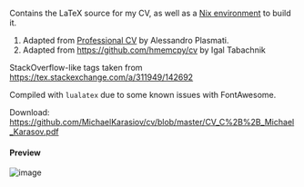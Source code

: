 Contains the LaTeX source for my CV, as well as a [Nix environment](https://nixos.org/nix/) to build it.

1. Adapted from [Professional CV](https://www.sharelatex.com/templates/cv-or-resume/professional-cv) by Alessandro Plasmati.
2. Adapted from https://github.com/hmemcpy/cv by Igal Tabachnik

StackOverflow-like tags taken from https://tex.stackexchange.com/a/311949/142692 

Compiled with `lualatex` due to some known issues with FontAwesome.


Download: https://github.com/MichaelKarasiov/cv/blob/master/CV_C%2B%2B_Michael_Karasov.pdf

#### Preview

![image](https://github.com/user-attachments/assets/9caceccf-06ae-4a7f-bd5c-e3764d5ec705)





